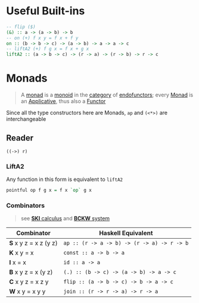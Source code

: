 # Useful Built-ins

```hs
-- flip ($)
(&) :: a -> (a -> b) -> b
-- on (+) f x y = f x + f y
on :: (b -> b -> c) -> (a -> b) -> a -> a -> c
-- liftA2 (+) f g x = f x + g x
liftA2 :: (a -> b -> c) -> (r -> a) -> (r -> b) -> r -> c
```

# Monads

> A [monad](https://en.wikipedia.org/wiki/Monad_(category_theory)) is a [monoid](https://en.wikipedia.org/wiki/Monoid_(category_theory)) in the [category](https://en.wikipedia.org/wiki/Category_(mathematics)) of [endofunctors](https://en.wikipedia.org/wiki/Category_(mathematics)); every [Monad](https://wiki.haskell.org/Typeclassopedia#Monad) is an [Applicative](https://wiki.haskell.org/Typeclassopedia#Applicative), thus also a [Functor](https://wiki.haskell.org/Typeclassopedia#Functor)

Since all the type constructors here are Monads, `ap` and `(<*>)` are interchangeable

## Reader
```
((->) r)
```

### LiftA2

Any function in this form is equivalent to `liftA2`

```hs
pointful op f g x = f x `op` g x
```

### Combinators

> see [**SKI** calculus](https://en.wikipedia.org/wiki/SKI_combinator_calculus) and [**BCKW** system](https://en.wikipedia.org/wiki/B%2C_C%2C_K%2C_W_system)

| Combinator | Haskell Equivalent |
| - | - |
| **S** x y z = x z (y z) | `ap :: (r -> a -> b) -> (r -> a) -> r -> b` |
| **K** x y = x | `const :: a -> b -> a` |
| **I** x = x | `id :: a -> a` |
| **B** x y z = x (y z) | `(.) :: (b -> c) -> (a -> b) -> a -> c` |
| **C** x y z = x z y | `flip :: (a -> b -> c) -> b -> a -> c` |
| **W** x y = x y y | `join :: (r -> r -> a) -> r -> a` |
